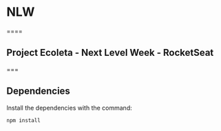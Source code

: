 # NLW

====

## Project Ecoleta - Next Level Week - RocketSeat

===

## Dependencies

Install the dependencies with the command:

```
npm install
```